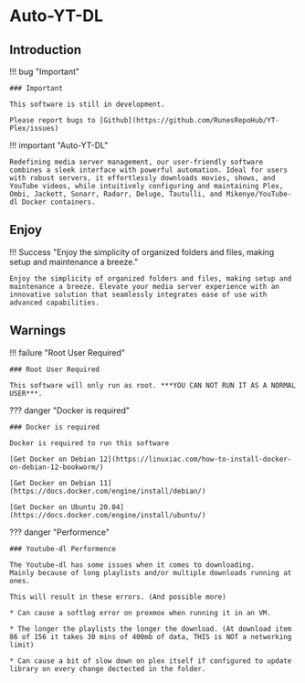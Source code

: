 # Auto-YT-DL

## Introduction

!!! bug "Important"

    ### Important

    This software is still in development.

    Please report bugs to [Github](https://github.com/RunesRepoHub/YT-Plex/issues)

!!! important "Auto-YT-DL"
    
    Redefining media server management, our user-friendly software combines a sleek interface with powerful automation. Ideal for users with robust servers, it effortlessly downloads movies, shows, and YouTube videos, while intuitively configuring and maintaining Plex, Ombi, Jackett, Sonarr, Radarr, Deluge, Tautulli, and Mikenye/YouTube-dl Docker containers. 

## Enjoy

!!! Success "Enjoy the simplicity of organized folders and files, making setup and maintenance a breeze."

    Enjoy the simplicity of organized folders and files, making setup and maintenance a breeze. Elevate your media server experience with an innovative solution that seamlessly integrates ease of use with advanced capabilities.

## Warnings

!!! failure "Root User Required"

    ### Root User Required

    This software will only run as root. ***YOU CAN NOT RUN IT AS A NORMAL USER***.

??? danger "Docker is required"

    ### Docker is required

    Docker is required to run this software

    [Get Docker on Debian 12](https://linuxiac.com/how-to-install-docker-on-debian-12-bookworm/)

    [Get Docker on Debian 11](https://docs.docker.com/engine/install/debian/)

    [Get Docker on Ubuntu 20.04](https://docs.docker.com/engine/install/ubuntu/)


??? danger "Performence"

    ### Youtube-dl Performence

    The Youtube-dl has some issues when it comes to downloading.
    Mainly because of long playlists and/or multiple downloads running at ones.

    This will result in these errors. (And possible more)

    * Can cause a softlog error on proxmox when running it in an VM.

    * The longer the playlists the longer the download. (At download item 86 of 156 it takes 30 mins of 400mb of data, THIS is NOT a networking limit)

    * Can cause a bit of slow down on plex itself if configured to update library on every change dectected in the folder.

    